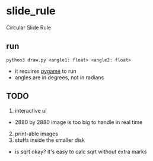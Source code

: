 # slide_rule

Circular Slide Rule

## run

`python3 draw.py <angle1: float> <angle2: float>`

- it requires [pygame](https://pygame.org) to run
- angles are in degrees, not in radians

## TODO

1. interactive ui
  - 2880 by 2880 image is too big to handle in real time
2. print-able images
3. stuffs inside the smaller disk
  - is sqrt okay? it's easy to calc sqrt without extra marks
